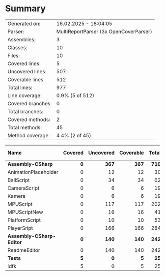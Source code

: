 ﻿# Summary
|||
|:---|:---|
| Generated on: | 16.02.2025 - 18:04:05 |
| Parser: | MultiReportParser (3x OpenCoverParser) |
| Assemblies: | 3 |
| Classes: | 10 |
| Files: | 10 |
| Covered lines: | 5 |
| Uncovered lines: | 507 |
| Coverable lines: | 512 |
| Total lines: | 977 |
| Line coverage: | 0.9% (5 of 512) |
| Covered branches: | 0 |
| Total branches: | 0 |
| Covered methods: | 2 |
| Total methods: | 45 |
| Method coverage: | 4.4% (2 of 45) |

|**Name**|**Covered**|**Uncovered**|**Coverable**|**Total**|**Line coverage**|**Covered**|**Total**|**Branch coverage**|**Covered**|**Total**|**Method coverage**|
|:---|---:|---:|---:|---:|---:|---:|---:|---:|---:|---:|---:|
|**Assembly-CSharp**|**0**|**367**|**367**|**710**|**0%**|**0**|**0**|****|**0**|**29**|**0%**|
|AnimationPlaceholder|0|12|12|30|0%|0|0||0|2|0%|
|BallScript|0|34|34|62|0%|0|0||0|4|0%|
|CameraScript|0|6|6|19|0%|0|0||0|2|0%|
|Kamera|0|6|6|19|0%|0|0||0|2|0%|
|MPUScript|0|117|117|202|0%|0|0||0|6|0%|
|MPUScriptNew|0|16|16|41|0%|0|0||0|4|0%|
|PlatformScript|0|10|10|53|0%|0|0||0|3|0%|
|PlayerSript|0|166|166|284|0%|0|0||0|6|0%|
|**Assembly-CSharp-Editor**|**0**|**140**|**140**|**242**|**0%**|**0**|**0**|****|**0**|**14**|**0%**|
|ReadmeEditor|0|140|140|242|0%|0|0||0|14|0%|
|**Tests**|**5**|**0**|**5**|**25**|**100%**|**0**|**0**|****|**2**|**2**|**100%**|
|idfk|5|0|5|25|100%|0|0||2|2|100%|
